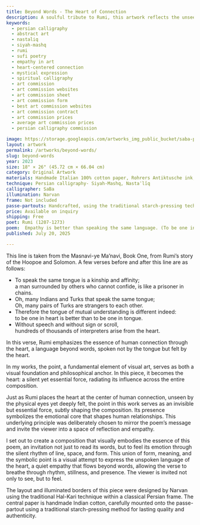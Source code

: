 ```yaml
---
title: Beyond Words - The Heart of Connection
description: A soulful tribute to Rumi, this artwork reflects the unseen language of the heart—where empathy, silence, and sacred geometry speak beyond words.
keywords:
  - persian calligraphy
  - abstract art
  - nastaliq
  - siyah-mashq
  - rumi
  - sufi poetry
  - empathy in art
  - heart-centered connection
  - mystical expression
  - spiritual calligraphy
  - art commission
  - art commission websites
  - art commission sheet
  - art commission form
  - best art commission websites
  - art commission contract
  - art commission prices
  - average art commission prices
  - persian calligraphy commission

image: https://storage.googleapis.com/artworks_img_public_bucket/saba-persian-calligraphy/BeyondWords/thumbnail/BeyondWords-S-01.jpg
layout: artwork
permalink: /artworks/beyond-words/
slug: beyond-words
year: 2023
size: 18" × 26" (45.72 cm × 66.04 cm)
category: Original Artwork
materials: Handmade Italian 100% cotton paper, Rohrers Antiktusche ink, reed pens crafted from the natural reeds of northern Iran.
technique: Persian calligraphy- Siyah-Mashq, Nastaʿlīq
calligrapher: SaBa
illumination: Narvan
frame: Not included 
passe-partouts: Handcrafted, using the traditional starch-pressing technique for lasting quality and authenticity.
price: Available on inquiry
shipping: Free
poet: Rumi (1207-1273)
poem:  Empathy is better than speaking the same language. (To be one in heart is better than to be one in tongue.)
published: July 20, 2025

---
```


<p class="text-lg leading-8 tracking-wider">
    This line is taken from the Masnavi-ye Ma’navi, Book One, from Rumi’s story of the Hoopoe and Solomon.
    A few verses before and after this line are as follows:
</p>


<ul class="px-4 py-6 space-y-4 text-base list-disc list-outside">
    <li>
        To speak the same tongue is a kinship and affinity;<br>
        a man surrounded by others who cannot confide, is like a prisoner in chains.
    </li>
    <li>
        Oh, many Indians and Turks that speak the same tongue;<br>
        Oh, many pairs of Turks are strangers to each other.
    </li>
    <li>
        Therefore the tongue of mutual understanding is different indeed:<br>
        to be one in heart is better than to be one in tongue.
    </li>
    <li>
        Without speech and without sign or scroll,<br>
        hundreds of thousands of interpreters arise from the heart.
    </li>
</ul>

<div class="space-y-5 tracking-wider">
    <p class="text-lg leading-8">In this verse, Rumi emphasizes the essence of human connection through the heart, a language beyond words, spoken not by the tongue but felt by the heart. </p>
    <p class="text-lg leading-8">In my works, the point, a fundamental element of visual art, serves as both a visual foundation and philosophical anchor. In this piece, it becomes the heart: a silent yet essential force, radiating its influence across the entire composition.</p>
    <p class="text-lg leading-8">Just as Rumi places the heart at the center of human connection, unseen by the physical eyes yet deeply felt, the point in this work serves as an invisible but essential force, subtly shaping the composition. Its presence symbolizes the emotional core that shapes human relationships. This underlying principle was deliberately chosen to mirror the poem’s message and invite the viewer into a space of reflection and empathy. </p>
    <p class="text-lg leading-8">I set out to create a composition that visually embodies the essence of this poem, an invitation not just to read its words, but to feel its emotion through the silent rhythm of line, space, and form. This union of form, meaning, and the symbolic point is a visual attempt to express the unspoken language of the heart, a quiet empathy that flows beyond words, allowing the verse to breathe through rhythm, stillness, and presence. The viewer is invited not only to see, but to feel.</p>
    <p class="text-lg leading-8">The layout and illuminated borders of this piece were designed by Narvan using the traditional Hal-Kari technique within a classical Persian frame. The central paper is handmade Indian cotton, carefully mounted onto the passe-partout using a traditional starch-pressing method for lasting quality and authenticity.</p>
</div>
